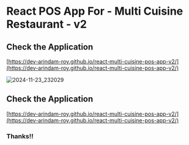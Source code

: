 # React POS App For - Multi Cuisine Restaurant - v2

## Check the Application
[https://dev-arindam-roy.github.io/react-multi-cuisine-pos-app-v2/](https://dev-arindam-roy.github.io/react-multi-cuisine-pos-app-v2/)

![2024-11-23_232029](https://github.com/user-attachments/assets/fac2c008-a108-41a1-ab8c-dd41cc82f42b)


## Check the Application
[https://dev-arindam-roy.github.io/react-multi-cuisine-pos-app-v2/](https://dev-arindam-roy.github.io/react-multi-cuisine-pos-app-v2/)

### Thanks!!

